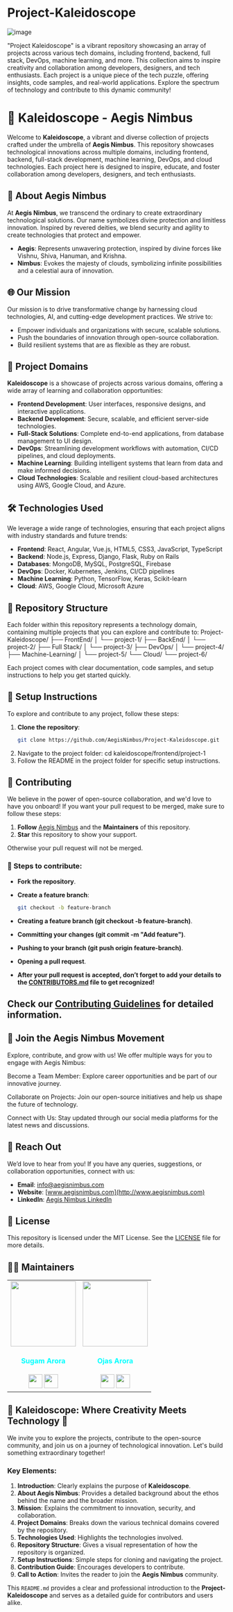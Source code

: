 # Project-Kaleidoscope

![image](https://github.com/user-attachments/assets/07a53991-f457-4126-a8f9-a4d0c1d240a4)


"Project Kaleidoscope" is a vibrant repository showcasing an array of projects across various tech domains, including frontend, backend, full stack, DevOps, machine learning, and more. This collection aims to inspire creativity and collaboration among developers, designers, and tech enthusiasts. Each project is a unique piece of the tech puzzle, offering insights, code samples, and real-world applications. Explore the spectrum of technology and contribute to this dynamic community!

# 🌟 Kaleidoscope - Aegis Nimbus

Welcome to **Kaleidoscope**, a vibrant and diverse collection of projects crafted under the umbrella of **Aegis Nimbus**. This repository showcases technological innovations across multiple domains, including frontend, backend, full-stack development, machine learning, DevOps, and cloud technologies. Each project here is designed to inspire, educate, and foster collaboration among developers, designers, and tech enthusiasts.

## 🚀 About Aegis Nimbus

At **Aegis Nimbus**, we transcend the ordinary to create extraordinary technological solutions. Our name symbolizes divine protection and limitless innovation. Inspired by revered deities, we blend security and agility to create technologies that protect and empower. 

- **Aegis**: Represents unwavering protection, inspired by divine forces like Vishnu, Shiva, Hanuman, and Krishna.
- **Nimbus**: Evokes the majesty of clouds, symbolizing infinite possibilities and a celestial aura of innovation.

## 🌐 Our Mission

Our mission is to drive transformative change by harnessing cloud technologies, AI, and cutting-edge development practices. We strive to:

- Empower individuals and organizations with secure, scalable solutions.
- Push the boundaries of innovation through open-source collaboration.
- Build resilient systems that are as flexible as they are robust.

## 🎯 Project Domains

**Kaleidoscope** is a showcase of projects across various domains, offering a wide array of learning and collaboration opportunities:

- **Frontend Development**: User interfaces, responsive designs, and interactive applications.
- **Backend Development**: Secure, scalable, and efficient server-side technologies.
- **Full-Stack Solutions**: Complete end-to-end applications, from database management to UI design.
- **DevOps**: Streamlining development workflows with automation, CI/CD pipelines, and cloud deployments.
- **Machine Learning**: Building intelligent systems that learn from data and make informed decisions.
- **Cloud Technologies**: Scalable and resilient cloud-based architectures using AWS, Google Cloud, and Azure.

## 🛠️ Technologies Used

We leverage a wide range of technologies, ensuring that each project aligns with industry standards and future trends:

- **Frontend**: React, Angular, Vue.js, HTML5, CSS3, JavaScript, TypeScript
- **Backend**: Node.js, Express, Django, Flask, Ruby on Rails
- **Databases**: MongoDB, MySQL, PostgreSQL, Firebase
- **DevOps**: Docker, Kubernetes, Jenkins, CI/CD pipelines
- **Machine Learning**: Python, TensorFlow, Keras, Scikit-learn
- **Cloud**: AWS, Google Cloud, Microsoft Azure

## 🌈 Repository Structure

Each folder within this repository represents a technology domain, containing multiple projects that you can explore and contribute to:
Project-Kaleidoscope/ ├── FrontEnd/ │ └── project-1/ ├── BackEnd/ │ └── project-2/ ├── Full Stack/ │ └── project-3/ ├── DevOps/ │ └── project-4/ ├── Machine-Learning/ │ └── project-5/ └── Cloud/ └── project-6/


Each project comes with clear documentation, code samples, and setup instructions to help you get started quickly.

## 📂 Setup Instructions

To explore and contribute to any project, follow these steps:

1. **Clone the repository**:
   ```bash
   git clone https://github.com/AegisNimbus/Project-Kaleidoscope.git
2. Navigate to the project folder:
cd kaleidoscope/frontend/project-1
3. Follow the README in the project folder for specific setup instructions.

## 🤝 Contributing

We believe in the power of open-source collaboration, and we'd love to have you onboard! If you want your pull request to be merged, make sure to follow these steps:

1. **Follow** [Aegis Nimbus](https://github.com/AegisNimbus) and the **Maintainers** of this repository.
2. **Star** this repository to show your support.

Otherwise your pull request will not be merged.

### 📂 Steps to contribute:


- **Fork the repository**.
- **Create a feature branch**:
  ```bash
  git checkout -b feature-branch


- **Creating a feature branch (git checkout -b feature-branch)**.

- **Committing your changes (git commit -m "Add feature")**.

- **Pushing to your branch (git push origin feature-branch)**.

- **Opening a pull request**.

- **After your pull request is accepted, don’t forget to add your details to the [CONTRIBUTORS.md](https://github.com/AegisNimbus/Project-Kaleidoscope/blob/main/CONTRIBUTORS.md) file to get recognized!**

## Check our [Contributing Guidelines](https://github.com/AegisNimbus/Project-Kaleidoscope/blob/main/Contributing.md) for detailed information.

## 🌟 Join the Aegis Nimbus Movement
Explore, contribute, and grow with us! We offer multiple ways for you to engage with Aegis Nimbus:

Become a Team Member: Explore career opportunities and be part of our innovative journey.

Collaborate on Projects: Join our open-source initiatives and help us shape the future of technology.

Connect with Us: Stay updated through our social media platforms for the latest news and discussions.

## 📧 Reach Out
We’d love to hear from you! If you have any queries, suggestions, or collaboration opportunities, connect with us:

- **Email**: [info@aegisnimbus.com](mailto:info@aegisnimbus.com)
- **Website**: [www.aegisnimbus.com](http://www.aegisnimbus.com)
- **LinkedIn**: [Aegis Nimbus LinkedIn](https://www.linkedin.com/company/aegis-nimbus)

## 📜 License

This repository is licensed under the MIT License. See the [LICENSE](https://github.com/AegisNimbus/Project-Kaleidoscope/blob/main/LICENSE) file for more details.

## 🧑‍💼 Maintainers

<div>
<table>
<tr>
<td align="center"><a href="https://github.com/SUGAM-ARORA"><img src="https://github.com/SUGAM-ARORA/UniCollab/assets/96546088/09d60ee5-8215-4327-808f-4edf119370b6" width=150px height=150px /></a></br> <h4 style="color:cyan;">Sugam Arora</h4>
 <a href="https://www.linkedin.com/in/sugamarora23/"><img src="https://img.icons8.com/fluency/2x/linkedin.png" width="32px" height="32px"></img></a>
 <a href="https://github.com/SUGAM-ARORA"><img src="https://img.icons8.com/fluency/2x/github.png" width="32px" height="32px"></img></a>

   </td>
<td align="center"><https://github.com/Ojas-Arora"><img src="https://media.licdn.com/dms/image/v2/D5603AQHAGGXI5WsHOg/profile-displayphoto-shrink_800_800/profile-displayphoto-shrink_800_800/0/1711454252747?e=1732752000&v=beta&t=KWkUFELnkbvvqTDO4kbo8ebe6jJ6z2F42WcKDbCD6dI" width=150px height=150px /></a></br> <h4 style="color:cyan;">Ojas Arora</h4>
 <a href="https://www.linkedin.com/in/ojasarora14/"><img src="https://img.icons8.com/fluency/2x/linkedin.png" width="32px" height="32px"></img></a>
 <a href="https://github.com/Ojas-Arora"><img src="https://img.icons8.com/fluency/2x/github.png" width="32px" height="32px"></img></a>
   </td>
</tr>

</table>

</div>


## 🌈 Kaleidoscope: Where Creativity Meets Technology 🌈

We invite you to explore the projects, contribute to the open-source community, and join us on a journey of technological innovation. Let's build something extraordinary together!


### Key Elements:
1. **Introduction**: Clearly explains the purpose of **Kaleidoscope**.
2. **About Aegis Nimbus**: Provides a detailed background about the ethos behind the name and the broader mission.
3. **Mission**: Explains the commitment to innovation, security, and collaboration.
4. **Project Domains**: Breaks down the various technical domains covered by the repository.
5. **Technologies Used**: Highlights the technologies involved.
6. **Repository Structure**: Gives a visual representation of how the repository is organized.
7. **Setup Instructions**: Simple steps for cloning and navigating the project.
8. **Contribution Guide**: Encourages developers to contribute.
9. **Call to Action**: Invites the reader to join the **Aegis Nimbus** community.

This `README.md` provides a clear and professional introduction to the **Project-Kaleidoscope**  and serves as a detailed guide for contributors and users alike.

